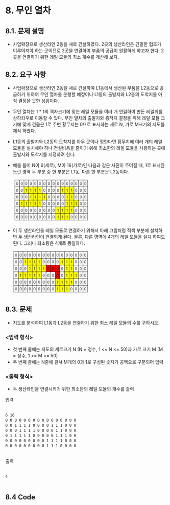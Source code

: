 # 8. 무인 열차
## 8.1. 문제 설명
- 사업확장으로 생산라인 2동을 새로 건설하였다. 2곳의 생산라인은 긴밀한 협조가 이루어져야 하는 곳이므로 2곳을 연결하여 부품의 공급이 원활하게 하고자 한다. 2곳을 연결하기 위한 레일 모듈의 최소 개수를 계산해 보자.

## 8.2. 요구 사항
- 사업확장으로 생산라인 2동을 새로 건설하여 L1동에서 생산된 부품을 L2동으로 공급하기 위하여 무인 열차를 운행할 예정이나 L1동의 출발지와 L2동의 도착지를 아직 결정을 못한 상황이다.

- 무인 열차는 1 * 1의 격자크기에 맞는 레일 모듈을 여러 개 연결하여 만든 레일위를
 상하좌우로 이동할 수 있다. 무인 열차의 출발지와 종착지 결정을 위해 레일 모듈 크기에 맞게 건물은 1로 주변 황무지는 0으로 표시하는 세로 N, 가로 M크기의 지도를 제작 하였다.

- L1동의 출발지와 L2동의 도착지를 아무 곳이나 정한다면 황무지에 여러 개의 레일 모듈을 설치해야 하나 건설비용을 줄이기 위해 최소한의 레일 모듈을 사용하는 곳에 출발지와 도착지를 지정하려 한다.

- 예를 들어 N이 6(세로), M이 16(가로)인 다음과 같은 사진이 주어질 때, 1로 표시된 노란 영역 두 부분 중 한 부분은 L1동, 다른 한 부분은 L2동이다.
    
    <img src="../image/MT1.PNG" width="50%" height="50%"></img>

- 이 두 생산라인을 레일 모듈로 연결하기 위해서 아래 그림처럼 적색 부분에 설치하면 두 생산라인이 연결되게 된다. 물론, 다른 영역에 4개의 레일 모듈을 설치 하여도 된다. 그러나 최소량은 4개로 동일하다.

    <img src="../image/MT2.PNG" width="50%" height="50%"></img>

## 8.3. 문제
- 지도를 분석하여 L1동과 L2동을 연결하기 위한 최소 레일 모듈의 수를 구하시오.

### <입력 형식>
- 첫 번째 줄에는 지도의 세로크기 N (N = 정수, 1 <= N <= 50)과 가로 크기 M (M = 정수, 1 <= M <= 50)
- 두 번째 줄에는 N줄에 걸쳐 M개의 0과 1로 구성된 숫자가 공백으로 구분되어 입력

### <출력 형식>
- 두 생산라인을 연결시키기 위한 최소한의 레일 모듈의 개수를 출력

입력
<pre>
<code>
6 16
0 0 0 0 0 0 0 0 0 0 0 0 0 0 0 0 
0 0 1 1 1 1 0 0 0 0 1 1 1 0 0 0 
0 0 0 1 1 1 1 0 0 0 0 1 1 0 0 0 
0 1 1 1 1 1 0 0 0 0 0 1 1 1 0 0 
0 0 0 0 0 0 0 0 0 1 1 1 1 0 0 0 
0 0 0 0 0 0 0 0 0 1 1 1 0 0 0 0 
</code>
</pre>

출력
<pre>
<code>
4
</code>
</pre>

## 8.4 Code
<pre>
<code>

</code>
</pre>
